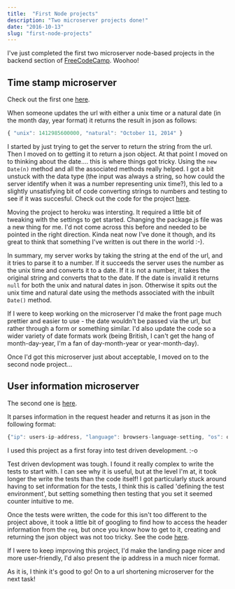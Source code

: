 ```yaml
---
title:  "First Node projects"
description: "Two microserver projects done!"
date: "2016-10-13"
slug: "first-node-projects"
---
```

I've just completed the first two microserver node-based projects in the backend section of [FreeCodeCamp](https://www.freecodecamp.com). Woohoo!

## Time stamp microserver

Check out the first one [here](https://fcctimestampmicroserver.herokuapp.com/).

When someone updates the url with either a unix time or a natural date (in the month day, year format) it returns the result in json as follows:

```javascript
{ "unix": 1412985600000, "natural": "October 11, 2014" }
```

I started by just trying to get the server to return the string from the url. Then I moved on to getting it to return a json object. At that point I moved on to thinking about the date.... this is where things got tricky. Using the `new Date(n)` method and all the associated methods really helped. I got a bit unstuck with the data type (the input was always a string, so how could the server identify when it was a number representing unix time?), this led to a slightly unsatisfying bit of code converting strings to numbers and testing to see if it was succesful. Check out the code for the project [here](https://github.com/CatherineBacon/fcc-time-stamp-api).

Moving the project to heroku was intersting. It required a little bit of tweaking with the settings to get started. Changing the package.js file was a new thing for me. I'd not come across this before and needed to be pointed in the right direction. Kinda neat now I've done it though, and its great to think that something I've written is out there in the world :-).

In summary, my server works by taking the string at the end of the url, and it tries to parse it to a number. If it succeeds the server uses the number as the unix time and converts it to a date. If it is not a number, it takes the original string and converts that to the date. If the date is invalid it returns `null` for both the unix and natural dates in json. Otherwise it spits out the unix time and natural date using the methods associated with the inbuilt `Date()` method.

If I were to keep working on the microserver I'd make the front page much prettier and easier to use - the date wouldn't be passed via the url, but rather through a form or something similar. I'd also update the code so a wider variety of date formats work (being British, I can't get the hang of month-day-year, I'm a fan of day-month-year or year-month-day).

Once I'd got this microserver just about acceptable, I moved on to the second node project...


## User information microserver

The second one is [here](https://fccheaderparsermicroserver.herokuapp.com/).

It parses information in the request header and returns it as json in the following format:

```javascript
{"ip": users-ip-address, "language": browsers-language-setting, "os": operating-system-of-the-browser}
```

I used this project as a first foray into test driven development. :-o

Test driven devlopment was tough. I found it really complex to write the tests to start with. I can see why it is useful, but at the level I'm at, it took longer the write the tests than the code itself! I got particularly stuck around having to set information for the tests, I think this is called 'defining the test environment', but setting something then testing that you set it seemed counter intuitive to me.

Once the tests were written, the code for this isn't too different to the project above, it took a little bit of googling to find how to access the header information from the `req`, but once you know how to get to it, creating and returning the json object was not too tricky. See the code [here](https://github.com/CatherineBacon/fcc-header-parser).

If I were to keep improving this project, I'd make the landing page nicer and more user-friendly, I'd also present the ip address in a much nicer format.

As it is, I think it's good to go! On to a url shortening microserver for the next task!
